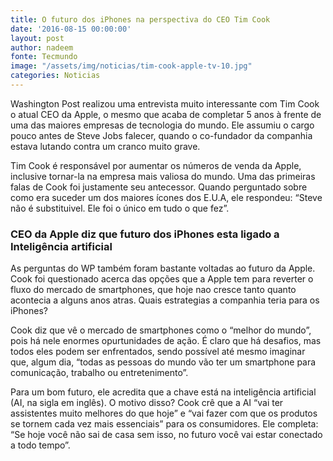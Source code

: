 ```yaml
---
title: O futuro dos iPhones na perspectiva do CEO Tim Cook
date: '2016-08-15 00:00:00'
layout: post
author: nadeem
fonte: Tecmundo
image: "/assets/img/noticias/tim-cook-apple-tv-10.jpg"
categories: Noticias
---
```


Washington Post realizou uma entrevista muito interessante com Tim Cook o atual CEO da Apple, o mesmo que acaba de completar 5 anos à frente de uma das maiores empresas de tecnologia do mundo. 
Ele assumiu o cargo pouco antes de Steve Jobs falecer, quando o co-fundador da companhia estava lutando contra um cranco muito grave.

Tim Cook é responsável por aumentar os números de venda da Apple, inclusive tornar-la na empresa mais valiosa do mundo.
Uma das primeiras falas de Cook foi justamente seu antecessor. 
Quando perguntado sobre como era suceder um dos maiores ícones dos E.U.A, ele respondeu: “Steve não é substituivel.
Ele foi o único em tudo o que fez”.

### CEO da Apple diz que futuro dos iPhones esta ligado a Inteligência artificial

As perguntas do WP também foram bastante voltadas ao futuro da Apple. 
Cook foi questionado acerca das opções que a Apple tem para reverter o fluxo do mercado de smartphones, que hoje nao cresce tanto quanto acontecia a alguns anos atras. 
Quais estrategias a companhia teria para os iPhones?

Cook diz que vê o mercado de smartphones como o “melhor do mundo”, pois há nele enormes opurtunidades de ação. 
É claro que há desafios, mas todos eles podem ser enfrentados, sendo possível até mesmo imaginar que, algum dia, “todas as pessoas do mundo vão ter um smartphone para comunicação, trabalho ou entretenimento”.

Para um bom futuro, ele acredita que a chave está na inteligência artificial (AI, na sigla em inglês). 
O motivo disso? 
Cook crê que a AI “vai ter assistentes muito melhores do que hoje” e “vai fazer com que os produtos se tornem cada vez mais essenciais” para os consumidores. 
Ele completa: “Se hoje você não sai de casa sem isso, no futuro você vai estar conectado a todo tempo”.